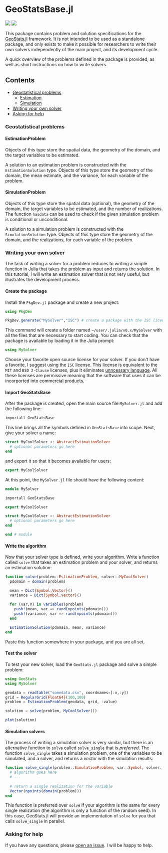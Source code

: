 # GeoStatsBase.jl

[![][travis-img]][travis-url] [![][julia-pkg-img]][julia-pkg-url]

This package contains problem and solution specifications for the
[GeoStats.jl](https://github.com/juliohm/GeoStats.jl) framework.
It is not intended to be used as a standalone package, and only
exists to make it possible for researchers to write their own
solvers independently of the main project, and its development cycle.

A quick overview of the problems defined in the package is provided,
as well as short instructions on how to write solvers.

## Contents

- [Geostatistical problems](#geostatistical-problems)
  - [Estimation](#estimationproblem)
  - [Simulation](#simulationproblem)
- [Writing your own solver](#writing-your-own-solver)
- [Asking for help](#asking-for-help)

### Geostatistical problems

#### EstimationProblem

Objects of this type store the spatial data, the geometry of the domain, and the target
variables to be estimated.

A solution to an estimation problem is constructed with the `EstimationSolution` type.
Objects of this type store the geometry of the domain, the mean estimate, and the
variance, for each variable of the problem.

#### SimulationProblem

Objects of this type store the spatial data (optional), the geometry of the domain,
the target variables to be estimated, and the number of realizations. The function
`hasdata` can be used to check if the given simulation problem is conditional or
unconditional.

A solution to a simulation problem is constructed with the `SimulationSolution` type.
Objects of this type store the geometry of the domain, and the realizations, for each
variable of the problem.

### Writing your own solver

The task of writing a solver for a problem reduces to writing a simple function in Julia
that takes the problem as input and returns the solution. In this tutorial, I will write
an estimation solver that is not very useful, but illustrates the development process.

#### Create the package

Install the `PkgDev.jl` package and create a new project:

```julia
using PkgDev

PkgDev.generate("MySolver","ISC") # create a package with the ISC license
```

This command will create a folder named `~/user/.julia/v0.x/MySolver` with all the files
that are necessary to start coding. You can check that the package is available by loading
it in the Julia prompt:

```julia
using MySolver
```

Choose your favorite open source license for your solver. If you don't have a favorite, I
suggest using the `ISC` license. This license is equivalent to the `MIT` and `BSD 2-Clause`
licenses, plus it eliminates [unncessary language](https://en.wikipedia.org/wiki/ISC_license).
All these licenses are permissive meaning that the software that uses it can be incorported
into commercial products.

#### Import GeoStatsBase

After the package is created, open the main source file `MySolver.jl` and add the following
line:

```julia
importall GeoStatsBase
```

This line brings all the symbols defined in `GeoStatsBase` into scope. Next, give your solver
a name:

```julia
struct MyCoolSolver <: AbstractEstimationSolver
  # optional parameters go here
end
```

and export it so that it becomes available for users:

```julia
export MyCoolSolver
```

At this point, the `MySolver.jl` file should have the following content:

```julia
module MySolver

importall GeoStatsBase

export MyCoolSolver

struct MyCoolSolver <: AbstractEstimationSolver
  # optional parameters go here
end

end # module
```

#### Write the algorithm

Now that your solver type is defined, write your algorithm. Write a function called `solve`
that takes an estimation problem and your solver, and returns an estimation solution:

```julia
function solve(problem::EstimationProblem, solver::MyCoolSolver)
  pdomain = domain(problem)

  mean = Dict{Symbol,Vector}()
  variance = Dict{Symbol,Vector}()
  
  for (var,V) in variables(problem)
    push!(mean, var => rand(npoints(pdomain)))
    push!(variance, var => rand(npoints(pdomain)))
  end

  EstimationSolution(pdomain, mean, variance)
end
```

Paste this function somewhere in your package, and you are all set.

#### Test the solver

To test your new solver, load the `GeoStats.jl` package and solve a simple problem:

```julia
using GeoStats
using MySolver

geodata = readtable("somedata.csv", coordnames=[:x,:y])
grid = RegularGrid{Float64}(100,100)
problem = EstimationProblem(geodata, grid, :value)

solution = solve(problem, MyCoolSolver())

plot(solution)
```

#### Simulation solvers

The process of writing a simulation solver is very similar, but there is an alternative function
to `solve` called `solve_single` that is *preferred*. The function `solve_single` takes a simulation
problem, one of the variables to be simulated, and a solver, and returns a *vector* with the simulation
results:

```julia
function solve_single(problem::SimulationProblem, var::Symbol, solver::MySimSolver)
  # algorithm goes here
  # ...
  
  # return a single realization for the variable
  Vector(npoints(domain(problem)))
end
```

This function is preferred over `solve` if your algorithm is the same for every single realization
(the algorithm is only a function of the random seed). In this case, GeoStats.jl will provide an
implementation of `solve` for you that calls `solve_single` in parallel.

### Asking for help

If you have any questions, please [open an issue](https://github.com/juliohm/GeoStatsBase.jl/issues).
I will be happy to help.

[travis-img]: https://travis-ci.org/juliohm/GeoStatsBase.jl.svg?branch=master
[travis-url]: https://travis-ci.org/juliohm/GeoStatsBase.jl

[julia-pkg-img]: http://pkg.julialang.org/badges/GeoStatsBase_0.6.svg
[julia-pkg-url]: http://pkg.julialang.org/?pkg=GeoStatsBase
